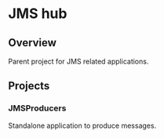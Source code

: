 # JMS hub

## Overview

Parent project for JMS related applications.

## Projects

### JMSProducers

Standalone application to produce messages.